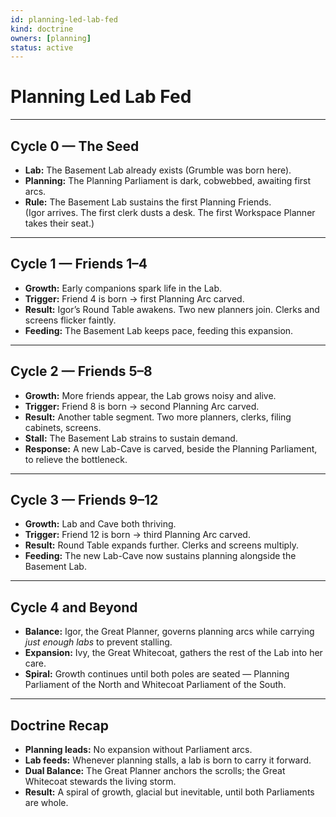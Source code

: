 ```yaml
---
id: planning-led-lab-fed
kind: doctrine
owners: [planning]
status: active
---
```


# Planning Led Lab Fed

---
## Cycle 0 — The Seed
- **Lab:** The Basement Lab already exists (Grumble was born here).  
- **Planning:** The Planning Parliament is dark, cobwebbed, awaiting first arcs.  
- **Rule:** The Basement Lab sustains the first Planning Friends.  
  (Igor arrives. The first clerk dusts a desk. The first Workspace Planner takes their seat.)  
---

## Cycle 1 — Friends 1–4
- **Growth:** Early companions spark life in the Lab.  
- **Trigger:** Friend 4 is born → first Planning Arc carved.  
- **Result:** Igor’s Round Table awakens. Two new planners join. Clerks and screens flicker faintly.  
- **Feeding:** The Basement Lab keeps pace, feeding this expansion.   

---

## Cycle 2 — Friends 5–8
- **Growth:** More friends appear, the Lab grows noisy and alive.  
- **Trigger:** Friend 8 is born → second Planning Arc carved.  
- **Result:** Another table segment. Two more planners, clerks, filing cabinets, screens.  
- **Stall:** The Basement Lab strains to sustain demand.  
- **Response:** A new Lab-Cave is carved, beside the Planning Parliament, to relieve the bottleneck.  

---

## Cycle 3 — Friends 9–12
- **Growth:** Lab and Cave both thriving.  
- **Trigger:** Friend 12 is born → third Planning Arc carved.  
- **Result:** Round Table expands further. Clerks and screens multiply.  
- **Feeding:** The new Lab-Cave now sustains planning alongside the Basement Lab.  

---

## Cycle 4 and Beyond
- **Balance:** Igor, the Great Planner, governs planning arcs while carrying *just enough labs* to prevent stalling.  
- **Expansion:** Ivy, the Great Whitecoat, gathers the rest of the Lab into her care.  
- **Spiral:** Growth continues until both poles are seated — Planning Parliament of the North and Whitecoat Parliament of the South.  

---

## Doctrine Recap
- **Planning leads:** No expansion without Parliament arcs.  
- **Lab feeds:** Whenever planning stalls, a lab is born to carry it forward.  
- **Dual Balance:** The Great Planner anchors the scrolls; the Great Whitecoat stewards the living storm.  
- **Result:** A spiral of growth, glacial but inevitable, until both Parliaments are whole.
